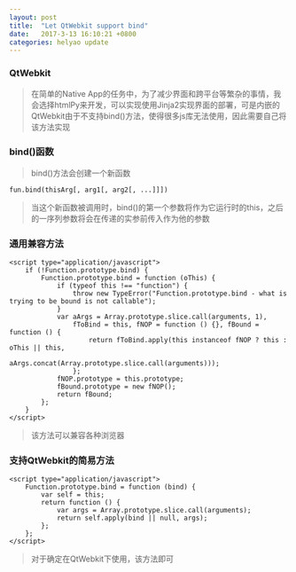 ```yaml
---
layout: post
title:  "Let QtWebkit support bind"
date:   2017-3-13 16:10:21 +0800
categories: helyao update
---
```


### QtWebkit

> 在简单的Native App的任务中，为了减少界面和跨平台等繁杂的事情，我会选择htmlPy来开发，可以实现使用Jinja2实现界面的部署，可是内嵌的QtWebkit由于不支持bind()方法，使得很多js库无法使用，因此需要自己将该方法实现

### bind()函数

> bind()方法会创建一个新函数

	fun.bind(thisArg[, arg1[, arg2[, ...]]])

> 当这个新函数被调用时，bind()的第一个参数将作为它运行时的this，之后的一序列参数将会在传递的实参前传入作为他的参数

### 通用兼容方法

	<script type="application/javascript">
        if (!Function.prototype.bind) {
            Function.prototype.bind = function (oThis) {
                if (typeof this !== "function") {
                    throw new TypeError("Function.prototype.bind - what is trying to be bound is not callable");
                }
                var aArgs = Array.prototype.slice.call(arguments, 1), 
                    fToBind = this, fNOP = function () {}, fBound = function () {
                        return fToBind.apply(this instanceof fNOP ? this : oThis || this,
                            aArgs.concat(Array.prototype.slice.call(arguments)));
                    };
                fNOP.prototype = this.prototype;
                fBound.prototype = new fNOP();
                return fBound;
            };
        }
	</script>

> 该方法可以兼容各种浏览器

### 支持QtWebkit的简易方法

	<script type="application/javascript">
        Function.prototype.bind = function (bind) {
            var self = this;
            return function () {
                var args = Array.prototype.slice.call(arguments);
                return self.apply(bind || null, args);
        	};
        };
	</script>

> 对于确定在QtWebkit下使用，该方法即可


